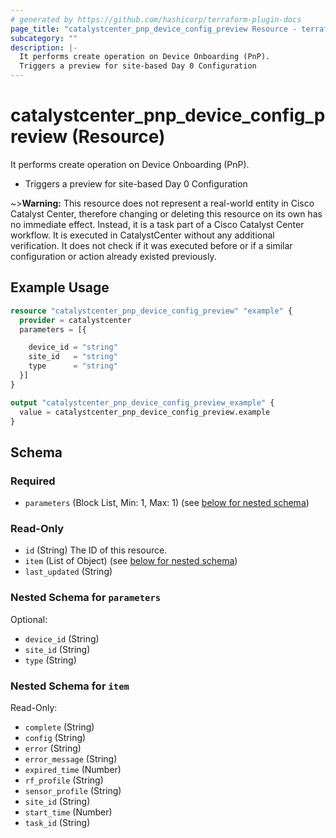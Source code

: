```yaml
---
# generated by https://github.com/hashicorp/terraform-plugin-docs
page_title: "catalystcenter_pnp_device_config_preview Resource - terraform-provider-catalystcenter"
subcategory: ""
description: |-
  It performs create operation on Device Onboarding (PnP).
  Triggers a preview for site-based Day 0 Configuration
---
```


# catalystcenter_pnp_device_config_preview (Resource)

It performs create operation on Device Onboarding (PnP).

- Triggers a preview for site-based Day 0 Configuration


~>**Warning:**
This resource does not represent a real-world entity in Cisco Catalyst Center, therefore changing or deleting this resource on its own has no immediate effect.
Instead, it is a task part of a Cisco Catalyst Center workflow. It is executed in CatalystCenter without any additional verification. It does not check if it was executed before or if a similar configuration or action already existed previously.

## Example Usage

```terraform
resource "catalystcenter_pnp_device_config_preview" "example" {
  provider = catalystcenter
  parameters = [{

    device_id = "string"
    site_id   = "string"
    type      = "string"
  }]
}

output "catalystcenter_pnp_device_config_preview_example" {
  value = catalystcenter_pnp_device_config_preview.example
}
```

<!-- schema generated by tfplugindocs -->
## Schema

### Required

- `parameters` (Block List, Min: 1, Max: 1) (see [below for nested schema](#nestedblock--parameters))

### Read-Only

- `id` (String) The ID of this resource.
- `item` (List of Object) (see [below for nested schema](#nestedatt--item))
- `last_updated` (String)

<a id="nestedblock--parameters"></a>
### Nested Schema for `parameters`

Optional:

- `device_id` (String)
- `site_id` (String)
- `type` (String)


<a id="nestedatt--item"></a>
### Nested Schema for `item`

Read-Only:

- `complete` (String)
- `config` (String)
- `error` (String)
- `error_message` (String)
- `expired_time` (Number)
- `rf_profile` (String)
- `sensor_profile` (String)
- `site_id` (String)
- `start_time` (Number)
- `task_id` (String)
